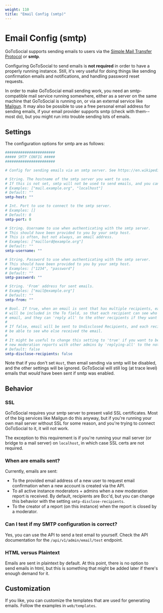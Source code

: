 ```yaml
---
weight: 110
title: "Email Config (smtp)"
---
```


# Email Config (smtp)

GoToSocial supports sending emails to users via the [Simple Mail Transfer Protocol](https://wikipedia.org/wiki/Simple_Mail_Transfer_Protocol) or **smtp**.

Configuring GoToSocial to send emails is **not required** in order to have a properly running instance. Still, it's very useful for doing things like sending confirmation emails and notifications, and handling password reset requests.

In order to make GoToSocial email sending work, you need an smtp-compatible mail service running somewhere, either as a server on the same machine that GoToSocial is running on, or via an external service like [Mailgun](https://mailgun.com). It may also be possible to use a free personal email address for sending emails, if your email provider supports smtp (check with them--most do), but you might run into trouble sending lots of emails.

## Settings

The configuration options for smtp are as follows:

```yaml
#######################
##### SMTP CONFIG #####
#######################

# Config for sending emails via an smtp server. See https://en.wikipedia.org/wiki/Simple_Mail_Transfer_Protocol

# String. The hostname of the smtp server you want to use.
# If this is not set, smtp will not be used to send emails, and you can ignore the other settings.
# Examples: ["mail.example.org", "localhost"]
# Default: ""
smtp-host: ""

# Int. Port to use to connect to the smtp server.
# Examples: []
# Default: 0
smtp-port: 0

# String. Username to use when authenticating with the smtp server.
# This should have been provided to you by your smtp host.
# This is often, but not always, an email address.
# Examples: ["maillord@example.org"]
# Default: ""
smtp-username: ""

# String. Password to use when authenticating with the smtp server.
# This should have been provided to you by your smtp host.
# Examples: ["1234", "password"]
# Default: ""
smtp-password: ""

# String. 'From' address for sent emails.
# Examples: ["mail@example.org"]
# Default: ""
smtp-from: ""

# Bool. If true, when an email is sent that has multiple recipients, each recipient
# will be included in the To field, so that each recipient can see who else got the
# email, and they can 'reply all' to the other recipients if they want to.
#
# If false, email will be sent to Undisclosed Recipients, and each recipient will not
# be able to see who else received the email.
#
# It might be useful to change this setting to 'true' if you want to be able to discuss
# new moderation reports with other admins by 'replying-all' to the notification email.
# Default: false
smtp-disclose-recipients: false
```

Note that if you don't set `Host`, then email sending via smtp will be disabled, and the other settings will be ignored. GoToSocial will still log (at trace level) emails that *would* have been sent if smtp was enabled.

## Behavior

### SSL

GoToSocial requires your smtp server to present valid SSL certificates. Most of the big services like Mailgun do this anyway, but if you're running your own mail server without SSL for some reason, and you're trying to connect GoToSocial to it, it will not work.

The exception to this requirement is if you're running your mail server (or bridge to a mail server) on `localhost`, in which case SSL certs are not required.

### When are emails sent?

Currently, emails are sent:

- To the provided email address of a new user to request email confirmation when a new account is created via the API.
- To all active instance moderators + admins when a new moderation report is received. By default, recipients are Bcc'd, but you can change this behavior with the setting `smtp-disclose-recipients`.
- To the creator of a report (on this instance) when the report is closed by a moderator.

### Can I test if my SMTP configuration is correct?

Yes, you can use the API to send a test email to yourself. Check the API documentation for the `/api/v1/admin/email/test` endpoint.

### HTML versus Plaintext

Emails are sent in plaintext by default. At this point, there is no option to send emails in html, but this is something that might be added later if there's enough demand for it.

## Customization

If you like, you can customize the templates that are used for generating emails. Follow the examples in `web/templates`.
